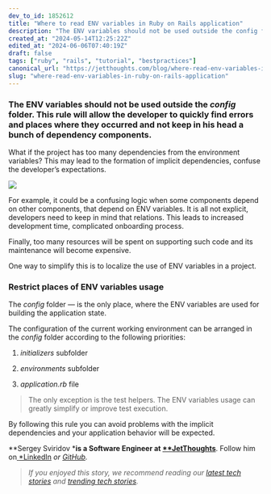 ```yaml
---
dev_to_id: 1852612
title: "Where to read ENV variables in Ruby on Rails application"
description: "The ENV variables should not be used outside the config folder. This rule will allow the..."
created_at: "2024-05-14T12:25:22Z"
edited_at: "2024-06-06T07:40:19Z"
draft: false
tags: ["ruby", "rails", "tutorial", "bestpractices"]
canonical_url: "https://jetthoughts.com/blog/where-read-env-variables-in-ruby-on-rails-application"
slug: "where-read-env-variables-in-ruby-on-rails-application"
---
```


### The ENV variables should not be used outside the *config* folder. This rule will allow the developer to quickly find errors and places where they occurred and not keep in his head a bunch of dependency components.

What if the project has too many dependencies from the environment variables? This may lead to the formation of implicit dependencies, confuse the developer’s expectations.

![](https://cdn-images-1.medium.com/max/2000/1*LP3GQqVtelEFH_O3UXca4A.png)

For example, it could be a confusing logic when some components depend on other components, that depend on ENV variables. It is all not explicit, developers need to keep in mind that relations. This leads to increased development time, complicated onboarding process.

Finally, too many resources will be spent on supporting such code and its maintenance will become expensive.

One way to simplify this is to localize the use of ENV variables in a project.

### Restrict places of ENV variables usage

The *config* folder — is the only place, where the ENV variables are used for building the application state.

The configuration of the current working environment can be arranged in the *config* folder according to the following priorities:

 1. *initializers* subfolder

 2. *environments* subfolder

 3. *application.rb* file
>  The only exception is the test helpers. The ENV variables usage can greatly simplify or improve test execution.

By following this rule you can avoid problems with the implicit dependencies and your application behavior will be expected.

**Sergey Sviridov ***is a Software Engineer at [**JetThoughts](https://www.jetthoughts.com/)**. Follow him on[ ](https://twitter.com/ChrisKeathley)[*LinkedIn](https://www.linkedin.com/in/sergey-sviridov-83007199/) *or [GitHub](https://github.com/SviridovSV).*
>  *If you enjoyed this story, we recommend reading our [latest tech stories](https://jtway.co/latest) and [trending tech stories](https://jtway.co/trending).*
